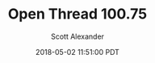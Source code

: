 ---
layout: podcast
title: "Open Thread 100.75"
author: Scott Alexander
description: https://slatestarcodex.com/2018/05/02/open-thread-100-75/
date: 2018-05-02 11:51:00 PDT
length: 75558
duration: 19
guid: open-thread-100-75
---